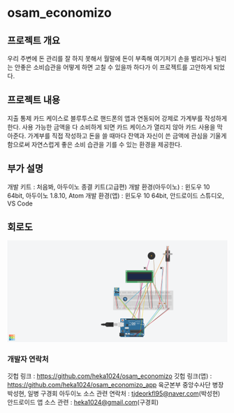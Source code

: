 # osam_economizo
## 프로젝트 개요
우리 주변에 돈 관리를 잘 하지 못해서 월말에 돈이 부족해 여기저기 손을 벌리거나 빌리는 안좋은 소비습관을 어떻게 하면 고칠 수 있을까 하다가 이 프로젝트를 고안하게 되었다.
## 프로젝트 내용
지출 통제 카드 케이스로 블루투스로 핸드폰의 앱과 연동되어 강제로 가계부를 작성하게 한다. 사용 가능한 금액을 다 소비하게 되면 카드 케이스가 열리지 않아 카드 사용을 막아준다. 가계부를 직접 작성하고 돈을 쓸 때마다 잔액과 자신이 쓴 금액에 관심을 기울게 함으로써 자연스럽게 좋은 소비 습관을 기를 수 있는 환경을 제공한다.
## 부가 설명
개발 키트 : 처음봐, 아두이노 종결 키트(고급편)
개발 환경(아두이노) : 윈도우 10 64bit, 아두이노 1.8.10, Atom 
개발 환경(앱) : 윈도우 10 64bit, 안드로이드 스튜디오, VS Code
## 회로도
![economizo](./economizo.png)
### 개발자 연락처
깃헙 링크 : https://github.com/heka1024/osam_economizo
깃헙 링크(앱) : https://github.com/heka1024/osam_economizo_app
육군본부 중앙수사단 병장 박성현, 일병 구경회
아두이노 소스 관련 연락처 : tjdeorkfl95@naver.com(박성현)
안드로이드 앱 소스 관련 : heka1024@gmail.com(구경회)
